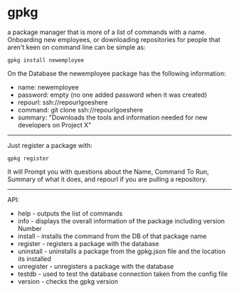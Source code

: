 # gpkg

a package manager that is more of a list of commands with a name. Onboarding new employees, or downloading repositories for people that aren't keen on command line can be simple as:

```
gpkg install newemployee
```

On the Database the newemployee package has the following information:

- name: newemployee
- password: empty (no one added password when it was created)
- repourl: ssh://repourlgoeshere
- command: git clone ssh://repourlgoeshere
- summary: "Downloads the tools and information needed for new developers on Project X"


-----

Just register a package with:

```
gpkg register
```

It will Prompt you with questions about the Name, Command To Run, Summary of what it does, and repourl if you are pulling a repository.


----


API:

- help - outputs the list of commands
- info - displays the overall information of the package including version Number
- install - installs the command from the DB of that package name
- register - registers a package with the database
- uninstall - uninstalls a package from the gpkg.json file and the location its installed
- unregister - unregisters a package with the database
- testdb - used to test the database connection taken from the config file
- version - checks the gpkg version
